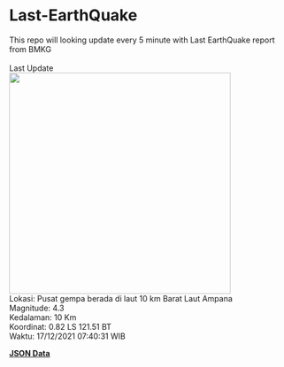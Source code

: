 # Last-EarthQuake
This repo will looking update every 5 minute with Last EarthQuake report from BMKG
<br>
<br>
Last Update
<br>
<img src="https://ews.bmkg.go.id/TEWS/data/20211217074031.mmi.jpg" width="400"/>
<br>
Lokasi: Pusat gempa berada di laut 10 km Barat Laut Ampana <br>
Magnitude: 4.3 <br>
Kedalaman: 10 Km <br>
Koordinat: 0.82 LS 121.51 BT <br>
Waktu: 17/12/2021 07:40:31 WIB <br>

<a href="./data/data.json">**JSON Data**</a>
